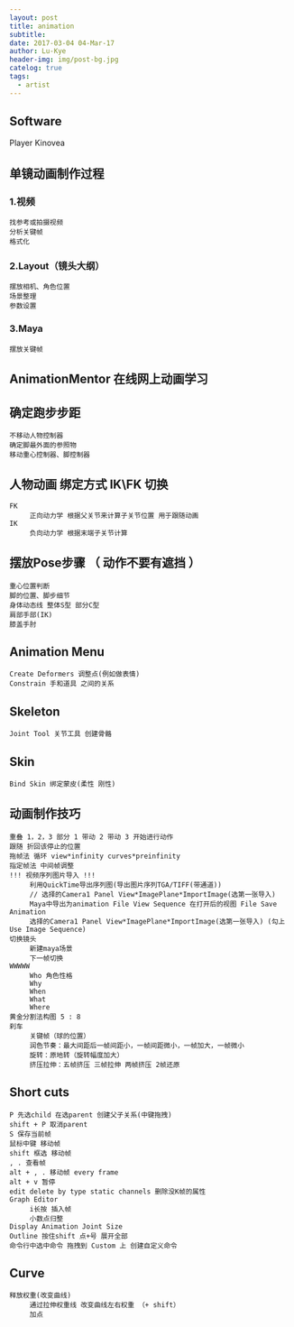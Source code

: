 ```yaml
---
layout: post
title: animation
subtitle: 
date: 2017-03-04 04-Mar-17
author: Lu-Kye
header-img: img/post-bg.jpg
catelog: true
tags: 
  - artist
---
```

## Software
Player 
     Kinovea

## 单镜动画制作过程

### 1.视频
    找参考或拍摄视频
    分析关键帧
    格式化

### 2.Layout（镜头大纲）
    摆放相机、角色位置
    场景整理
    参数设置

### 3.Maya
    摆放关键帧

## AnimationMentor 在线网上动画学习

## 确定跑步步距
    不移动人物控制器
    确定脚最外面的参照物
    移动重心控制器、脚控制器

## 人物动画 绑定方式 IK\FK 切换
    FK
         正向动力学 根据父关节来计算子关节位置 用于跟随动画
    IK 
         负向动力学 根据末端子关节计算 

## 摆放Pose步骤 （ 动作不要有遮挡 ）
    重心位置判断
    脚的位置、脚步细节
    身体动态线 整体S型 部分C型
    肩部手部(IK)
    膝盖手肘

## Animation Menu
    Create Deformers 调整点(例如做表情)
    Constrain 手和道具 之间的关系

## Skeleton
    Joint Tool 关节工具 创建骨骼

## Skin
    Bind Skin 绑定蒙皮(柔性 刚性)

## 动画制作技巧
    重叠 1，2，3 部分 1 带动 2 带动 3 开始进行动作
    跟随 折回该停止的位置
    拖帧法 循环 view*infinity curves*preinfinity
    指定帧法 中间帧调整
    !!! 视频序列图片导入 !!!
         利用QuickTime导出序列图(导出图片序列TGA/TIFF(带通道))
         // 选择的Camera1 Panel View*ImagePlane*ImportImage(选第一张导入)
         Maya中导出为animation File View Sequence 在打开后的视图 File Save Animation
         选择的Camera1 Panel View*ImagePlane*ImportImage(选第一张导入) (勾上Use Image Sequence)
    切换镜头
         新建maya场景
         下一帧切换
    WWWWW
         Who 角色性格
         Why 
         When
         What
         Where
    黄金分割法构图 5 : 8
    刹车
         关键帧（球的位置）
         润色节奏：最大间距后一帧间距小，一帧间距微小，一帧加大，一帧微小
         旋转：原地转（旋转幅度加大）
         挤压拉伸：五帧挤压 三帧拉伸 两帧挤压 2帧还原

## Short cuts
    P 先选child 在选parent 创建父子关系(中键拖拽)
    shift + P 取消parent
    S 保存当前帧
    鼠标中键 移动帧
    shift 框选 移动帧
    , . 查看帧
    alt + , . 移动帧 every frame
    alt + v 暂停
    edit delete by type static channels 删除没K帧的属性
    Graph Editor
         i长按 插入帧
         小数点归整
    Display Animation Joint Size
    Outline 按住shift 点+号 展开全部
    命令行中选中命令 拖拽到 Custom 上 创建自定义命令

## Curve
    释放权重(改变曲线)
         通过拉伸权重线 改变曲线左右权重 （+ shift）
         加点
